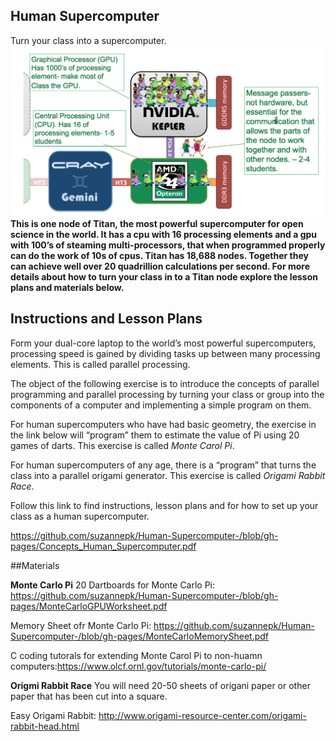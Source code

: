 ## Human Supercomputer
Turn your class into a supercomputer.
![Titan Node](https://github.com/suzannepk/Human-Supercomputer-/blob/gh-pages/HumanComputer.png)
**This is one node of Titan, the most powerful supercomputer for open science in the world. It has a cpu with 16 processing elements and a gpu with 100’s of steaming multi-processors, that when programmed properly can do the work of 10s of cpus. Titan has 18,688 nodes. Together they can achieve well over 20 quadrillion calculations per second. For more details about how to turn your class in to a Titan node explore the lesson plans and materials below.**

## Instructions and Lesson Plans
Form your dual-core laptop to the world’s most powerful supercomputers, processing speed is gained by dividing tasks up between many processing elements. This is called parallel processing. 

The object of the following exercise is to introduce the concepts of parallel programming and parallel processing by turning your class or group 
into the components of a computer and implementing a simple program on them. 

For human supercomputers who have had basic geometry, the exercise in the link below will “program” them to estimate the value of Pi using 20 games of darts. This exercise is called *Monte Carol Pi*.

For human supercomputers of any age, there is a “program” that turns the class into a parallel origami generator. This exercise is called *Origami Rabbit Race*.

Follow this link to find instructions, lesson plans and for how to set up your class as a human supercomputer. 

https://github.com/suzannepk/Human-Supercomputer-/blob/gh-pages/Concepts_Human_Supercomputer.pdf

##Materials 

**Monte Carlo Pi**
20 Dartboards for Monte Carlo Pi: https://github.com/suzannepk/Human-Supercomputer-/blob/gh-pages/MonteCarloGPUWorksheet.pdf

Memory Sheet ofr Monte Carlo Pi: https://github.com/suzannepk/Human-Supercomputer-/blob/gh-pages/MonteCarloMemorySheet.pdf

C coding tutorals for extending Monte Carol Pi to non-huamn computers:https://www.olcf.ornl.gov/tutorials/monte-carlo-pi/

**Origmi Rabbit Race**
You will need 20-50 sheets of origani paper or other paper that has been cut into a square. 

Easy Origami Rabbit: http://www.origami-resource-center.com/origami-rabbit-head.html


